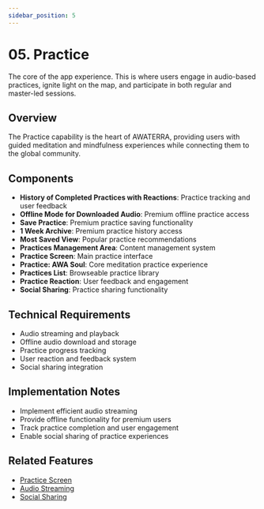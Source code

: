 ```yaml
---
sidebar_position: 5
---
```


# 05. Practice

The core of the app experience. This is where users engage in audio-based practices, ignite light on the map, and participate in both regular and master-led sessions.

## Overview

The Practice capability is the heart of AWATERRA, providing users with guided meditation and mindfulness experiences while connecting them to the global community.

## Components

- **History of Completed Practices with Reactions**: Practice tracking and user feedback
- **Offline Mode for Downloaded Audio**: Premium offline practice access
- **Save Practice**: Premium practice saving functionality
- **1 Week Archive**: Premium practice history access
- **Most Saved View**: Popular practice recommendations
- **Practices Management Area**: Content management system
- **Practice Screen**: Main practice interface
- **Practice: AWA Soul**: Core meditation practice experience
- **Practices List**: Browseable practice library
- **Practice Reaction**: User feedback and engagement
- **Social Sharing**: Practice sharing functionality

## Technical Requirements

- Audio streaming and playback
- Offline audio download and storage
- Practice progress tracking
- User reaction and feedback system
- Social sharing integration

## Implementation Notes

- Implement efficient audio streaming
- Provide offline functionality for premium users
- Track practice completion and user engagement
- Enable social sharing of practice experiences

## Related Features

- [Practice Screen](/docs/features/practice-screen)
- [Audio Streaming](/docs/features/audio-streaming)
- [Social Sharing](/docs/features/social-sharing)
